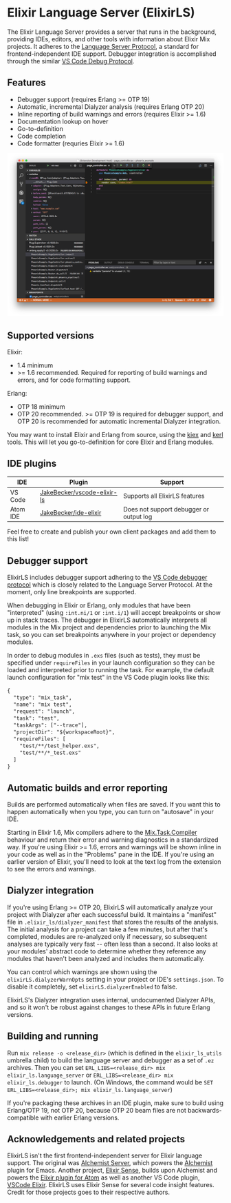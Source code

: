 # Elixir Language Server (ElixirLS)

The Elixir Language Server provides a server that runs in the background, providing IDEs, editors, and other tools with information about Elixir Mix projects. It adheres to the [Language Server Protocol](https://github.com/Microsoft/language-server-protocol), a standard for frontend-independent IDE support. Debugger integration is accomplished through the similar [VS Code Debug Protocol](https://code.visualstudio.com/docs/extensionAPI/api-debugging).

## Features

- Debugger support (requires Erlang >= OTP 19)
- Automatic, incremental Dialyzer analysis (requires Erlang OTP 20)
- Inline reporting of build warnings and errors (requires Elixir >= 1.6)
- Documentation lookup on hover
- Go-to-definition
- Code completion
- Code formatter (requries Elixir >= 1.6)

![Screenshot](images/screenshot.png?raw=true)

## Supported versions

Elixir:
- 1.4 minimum
- \>= 1.6 recommended. Required for reporting of build warnings and errors, and for code formatting support.

Erlang:
- OTP 18 minimum
- OTP 20 recommended. >= OTP 19 is required for debugger support, and OTP 20 is recommended for automatic incremental Dialyzer integration.

You may want to install Elixir and Erlang from source, using the [kiex](https://github.com/taylor/kiex) and [kerl](https://github.com/kerl/kerl) tools. This will let you go-to-definition for core Elixir and Erlang modules.

## IDE plugins

| IDE      | Plugin                                                                        | Support                                 |
|----------|-------------------------------------------------------------------------------|-----------------------------------------|
| VS Code  | [JakeBecker/vscode-elixir-ls](https://github.com/JakeBecker/vscode-elixir-ls) | Supports all ElixirLS features          |
| Atom IDE | [JakeBecker/ide-elixir](https://github.com/JakeBecker/ide-elixir)             | Does not support debugger or output log |

Feel free to create and publish your own client packages and add them to this list!

## Debugger support

ElixirLS includes debugger support adhering to the [VS Code debugger protocol](https://code.visualstudio.com/docs/extensionAPI/api-debugging) which is closely related to the Language Server Protocol. At the moment, only line breakpoints are supported.

When debugging in Elixir or Erlang, only modules that have been "interpreted" (using `:int.ni/1` or `:int.i/1`) will accept breakpoints or show up in stack traces. The debugger in ElixirLS automatically interprets all modules in the Mix project and dependencies prior to launching the Mix task, so you can set breakpoints anywhere in your project or dependency modules.

In order to debug modules in `.exs` files (such as tests), they must be specified under `requireFiles` in your launch configuration so they can be loaded and interpreted prior to running the task. For example, the default launch configuration for "mix test" in the VS Code plugin looks like this:

```
{
  "type": "mix_task",
  "name": "mix test",
  "request": "launch",
  "task": "test",
  "taskArgs": ["--trace"],
  "projectDir": "${workspaceRoot}",
  "requireFiles": [
    "test/**/test_helper.exs",
    "test/**/*_test.exs"
  ]
}
```

## Automatic builds and error reporting

Builds are performed automatically when files are saved. If you want this to happen automatically when you type, you can turn on "autosave" in your IDE.

Starting in Elixir 1.6, Mix compilers adhere to the [Mix.Task.Compiler](https://hexdocs.pm/mix/master/Mix.Task.Compiler.html) behaviour and return their error and warning diagnostics in a standardized way. If you're using Elixir >= 1.6, errors and warnings will be shown inline in your code as well as in the "Problems" pane in the IDE. If you're using an earlier version of Elixir, you'll need to look at the text log from the extension to see the errors and warnings.

## Dialyzer integration

If you're using Erlang >= OTP 20, ElixirLS will automatically analyze your project with Dialyzer after each successful build. It maintains a "manifest" file in `.elixir_ls/dialyzer_manifest` that stores the results of the analysis. The initial analysis for a project can take a few minutes, but after that's completed, modules are re-analyzed only if necessary, so subsequent analyses are typically very fast -- often less than a second. It also looks at your modules' abstract code to determine whether they reference any modules that haven't been analyzed and includes them automatically.

You can control which warnings are shown using the `elixirLS.dialyzerWarnOpts` setting in your project or IDE's `settings.json`. To disable it completely, set `elixirLS.dialyzerEnabled` to false.

ElixirLS's Dialyzer integration uses internal, undocumented Dialyzer APIs, and so it won't be robust against changes to these APIs in future Erlang versions.


## Building and running

Run `mix release -o <release_dir>` (which is defined in the `elixir_ls_utils` umbrella child) to build the language server and debugger as a set of `.ez` archives. Then you can set `ERL_LIBS=<release_dir> mix elixir_ls.language_server` or `ERL_LIBS=<release_dir> mix elixir_ls.debugger` to launch. (On Windows, the command would be `SET ERL_LIBS=<release_dir>; mix elixir_ls.language_server`)

If you're packaging these archives in an IDE plugin, make sure to build using Erlang/OTP 19, not OTP 20, because OTP 20 beam files are not backwards-compatible with earlier Erlang versions.

## Acknowledgements and related projects

ElixirLS isn't the first frontend-independent server for Elixir language support. The original was [Alchemist Server](https://github.com/tonini/alchemist-server/), which powers the [Alchemist](https://github.com/tonini/alchemist.el) plugin for Emacs. Another project, [Elixir Sense](https://github.com/msaraiva/elixir_sense), builds upon Alchemist and powers the [Elixir plugin for Atom](https://github.com/msaraiva/atom-elixir) as well as another VS Code plugin, [VSCode Elixir](https://github.com/fr1zle/vscode-elixir). ElixirLS uses Elixir Sense for several code insight features. Credit for those projects goes to their respective authors.
